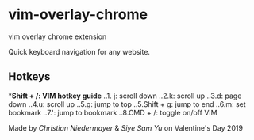 # vim-overlay-chrome
vim overlay chrome extension

Quick keyboard navigation for any website. 

## Hotkeys
***Shift + /: VIM hotkey guide**
..1. j: scroll down
..2.k: scroll up
..3.d: page down
..4.u: scroll up
..5.g: jump to top
..5.Shift + g: jump to end
..6.m: set bookmark
..7.': jump to bookmark
..8.CMD + /: toggle on/off VIM

Made by *Christian Niedermayer* & *Siye Sam Yu* on Valentine's Day 2019
